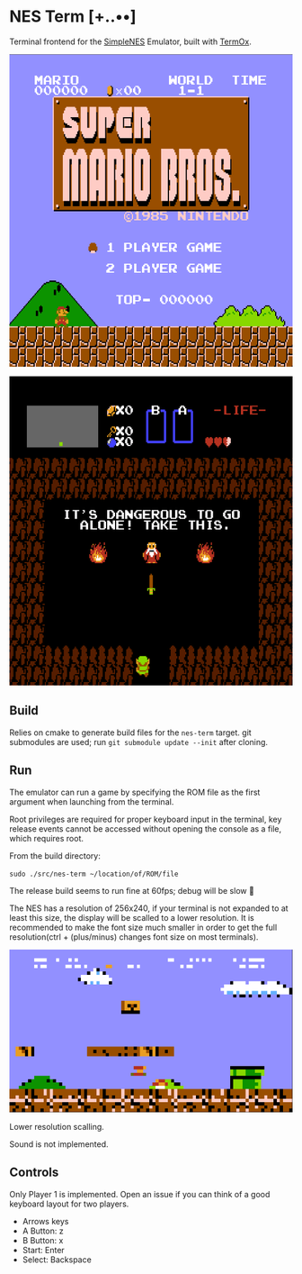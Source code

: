 # NES Term [+..••]

Terminal frontend for the [SimpleNES](https://github.com/amhndu/SimpleNES)
Emulator, built with [TermOx](https://github.com/a-n-t-h-o-n-y/TermOx).

<p align="center">
  <img src="docs/mario.png">
</p>

<p align="center">
  <img src="docs/zelda.png">
</p>

## Build

Relies on cmake to generate build files for the `nes-term` target. git
submodules are used; run `git submodule update --init` after cloning.

## Run

The emulator can run a game by specifying the ROM file as the first argument
when launching from the terminal.

Root privileges are required for proper keyboard input in the terminal, key
release events cannot be accessed without opening the console as a file, which
requires root.

From the build directory:

`sudo ./src/nes-term ~/location/of/ROM/file`

The release build seems to run fine at 60fps; debug will be slow 🐌

The NES has a resolution of 256x240, if your terminal is not expanded to at
least this size, the display will be scalled to a lower resolution. It is
recommended to make the font size much smaller in order to get the full
resolution(ctrl + (plus/minus) changes font size on most terminals).

<p align="center">
  <img src="docs/low-res.png">
</p>

Lower resolution scalling.

Sound is not implemented.

## Controls

Only Player 1 is implemented. Open an issue if you can think of a good keyboard
layout for two players.

- Arrows keys
- A Button: z
- B Button: x
- Start:    Enter
- Select:   Backspace
